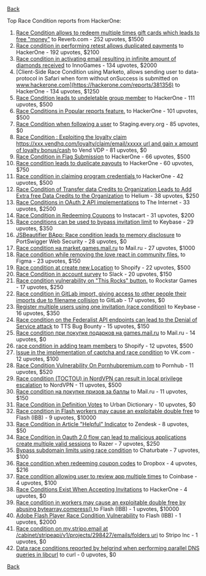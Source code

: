 [Back](../README.md)

Top Race Condition reports from HackerOne:

1. [Race Condition allows to redeem multiple times gift cards which leads to free "money"](https://hackerone.com/reports/759247) to Reverb.com - 252 upvotes, $1500
2. [Race condition in performing retest allows duplicated payments](https://hackerone.com/reports/429026) to HackerOne - 192 upvotes, $2100
3. [Race condition in activating email resulting in infinite amount of diamonds received](https://hackerone.com/reports/509629) to InnoGames - 134 upvotes, $2000
4. [Client-Side Race Condition using Marketo, allows sending user to data-protocol in Safari when form without onSuccess is submitted on www.hackerone.com](https://hackerone.com/reports/381356) to HackerOne - 134 upvotes, $1250
5. [Race Condition leads to undeletable group member](https://hackerone.com/reports/604534) to HackerOne - 111 upvotes, $500
6. [Race Conditions in Popular reports feature.](https://hackerone.com/reports/146845) to HackerOne - 101 upvotes, $500
7. [Race Condition when following a user](https://hackerone.com/reports/927384) to Staging.every.org - 85 upvotes, $0
8. [Race Condition : Exploiting the loyalty claim https://xxx.vendhq.com/loyalty/claim/email/xxxxx url and gain x amount of loyalty bonus/cash](https://hackerone.com/reports/331940) to Vend VDP - 81 upvotes, $0
9. [Race Condition in Flag Submission](https://hackerone.com/reports/454949) to HackerOne - 66 upvotes, $500
10. [Race condition leads to duplicate payouts](https://hackerone.com/reports/220445) to HackerOne - 60 upvotes, $750
11. [Race condition in claiming program credentials ](https://hackerone.com/reports/488985) to HackerOne - 42 upvotes, $500
12. [Race Condition of Transfer data Credits to Organization Leads to Add Extra free Data Credits to the Organization](https://hackerone.com/reports/974892) to Helium - 38 upvotes, $250
13. [Race Conditions in OAuth 2 API implementations](https://hackerone.com/reports/55140) to The Internet - 33 upvotes, $2500
14. [Race Condition in Redeeming Coupons](https://hackerone.com/reports/157996) to Instacart - 31 upvotes, $200
15. [Race conditions can be used to bypass invitation limit](https://hackerone.com/reports/115007) to Keybase - 29 upvotes, $350
16. [JSBeautifier BApp: Race condition leads to memory disclosure](https://hackerone.com/reports/187134) to PortSwigger Web Security - 28 upvotes, $0
17. [Race condition на market.games.mail.ru](https://hackerone.com/reports/317557) to Mail.ru - 27 upvotes, $1000
18. [Race condition while removing the love react in community files.](https://hackerone.com/reports/996141) to Figma - 23 upvotes, $150
19. [Race condition at create new Location](https://hackerone.com/reports/413759) to Shopify - 22 upvotes, $500
20. [Race Condition in account survey](https://hackerone.com/reports/165570) to Slack - 20 upvotes, $150
21. [Race condition vulnerability on "This Rocks" button.](https://hackerone.com/reports/474021) to Rockstar Games - 17 upvotes, $250
22. [Race condition in GitLab import, giving access to other people their imports due to filename collision](https://hackerone.com/reports/214028) to GitLab - 17 upvotes, $0
23. [Register multiple users using one invitation (race condition)](https://hackerone.com/reports/148609) to Keybase - 16 upvotes, $350
24. [Race condition on the Federalist API endpoints can lead to the Denial of Service attack](https://hackerone.com/reports/249319) to TTS Bug Bounty - 15 upvotes, $150
25. [Race condition при покупке подарков на games.mail.ru](https://hackerone.com/reports/685432) to Mail.ru - 14 upvotes, $0
26. [race condition in adding team members](https://hackerone.com/reports/176127) to Shopify - 12 upvotes, $500
27. [Issue in the implementation of captcha and race condition](https://hackerone.com/reports/67562) to VK.com - 12 upvotes, $100
28. [Race Condition Vulnerability On Pornhubpremium.com](https://hackerone.com/reports/183624) to Pornhub - 11 upvotes, $520
29. [Race condition (TOCTOU) in NordVPN can result in local privilege escalation](https://hackerone.com/reports/768110) to NordVPN - 11 upvotes, $500
30. [Race condition на покупке призов за баллы](https://hackerone.com/reports/700833) to Mail.ru - 11 upvotes, $150
31. [Race Condition in Definition Votes](https://hackerone.com/reports/152717) to Urban Dictionary - 10 upvotes, $0
32. [Race condition in Flash workers may cause an exploitabl​e double free](https://hackerone.com/reports/37240) to Flash (IBB) - 9 upvotes, $10000
33. [Race Condition in Article "Helpful" Indicator](https://hackerone.com/reports/109485) to Zendesk - 8 upvotes, $50
34. [Race Condition in Oauth 2.0 flow can lead to malicious applications create multiple valid sessions](https://hackerone.com/reports/699112) to Razer - 7 upvotes, $250
35. [Bypass subdomain limits using race condition](https://hackerone.com/reports/395351) to Chaturbate - 7 upvotes, $100
36. [Race condition when redeeming coupon codes](https://hackerone.com/reports/59179) to Dropbox - 4 upvotes, $216
37. [Race condition allowing user to review app multiple times](https://hackerone.com/reports/106360) to Coinbase - 4 upvotes, $100
38. [Race Conditions Exist When Accepting Invitations](https://hackerone.com/reports/119354) to HackerOne - 4 upvotes, $0
39. [Race condition in workers may cause an exploitable double free by abusing bytearray.compress()  ](https://hackerone.com/reports/47227) to Flash (IBB) - 1 upvotes, $10000
40. [Adobe Flash Player Race Condition Vulnerability](https://hackerone.com/reports/119657) to Flash (IBB) - 1 upvotes, $2000
41. [Race condition on my.stripo.email at /cabinet/stripeapi/v1/projects/298427/emails/folders uri](https://hackerone.com/reports/994051) to Stripo Inc - 1 upvotes, $0
42. [Data race conditions reported by helgrind when performing parallel DNS queries in libcurl](https://hackerone.com/reports/1019457) to curl - 0 upvotes, $0


[Back](../README.md)